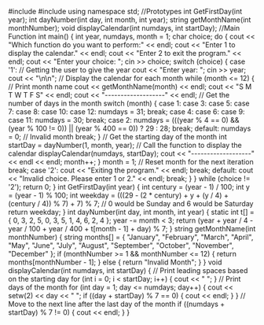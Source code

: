 #include <iostream>
#include <iomanip>
using namespace std;
//Prototypes
int GetFirstDay(int year);
int dayNumber(int day, int month, int year);
string getMonthName(int monthNumber);
void displayCalendar(int numdays, int startDay);
//Main Function
int main()
{
    int year, numdays, month = 1;
    char choice;
    do
    {
        cout << "Which function do you want to perform:" << endl;
        cout << "Enter 1 to display the calendar." << endl;
        cout << "Enter 2 to exit the program." << endl;
        cout << "Enter your choice: ";
        cin >> choice;
        switch (choice)
        {
        case '1':
            // Getting the user to give the year
            cout << "Enter year: ";
            cin >> year;
            cout << "\n\n";
            // Display the calendar for each month
            while (month <= 12)
            {
                // Print month name
                cout << getMonthName(month) << endl;
                cout << "S  M  T  W  T  F  S" << endl;
                cout << "-------------------" << endl;
                // Get the number of days in the month
                switch (month)
                {
                case 1: case 3: case 5: case 7: case 8: case 10: case 12:
                    numdays = 31;
                    break;
                case 4: case 6: case 9: case 11:
                    numdays = 30;
                    break;
                case 2:
                    numdays = (((year % 4 == 0) && (year % 100 != 0)) || (year % 400 == 0)) ? 29 : 28;
                    break;
                default:
                    numdays = 0; // Invalid month
                    break;
                }
                // Get the starting day of the month
                int startDay = dayNumber(1, month, year);
                // Call the function to display the calendar
                displayCalendar(numdays, startDay);
                cout << "-------------------" << endl << endl;
                month++;
            }
            month = 1; // Reset month for the next iteration
            break;
        case '2':
            cout << "Exiting the program." << endl;
            break;
        default:
            cout << "Invalid choice. Please enter 1 or 2." << endl;
            break;
        }
    } while (choice != '2');
    return 0;
}
int GetFirstDay(int year)
{
    int century = (year - 1) / 100;
    int y = (year - 1) % 100;
    int weekday = (((29 - (2 * century) + y + (y / 4) + (century / 4)) % 7) + 7) % 7;
    // 0 would be Sunday and 6 would be Saturday
    return weekday;
}
int dayNumber(int day, int month, int year)
{
    static int t[] = { 0, 3, 2, 5, 0, 3, 5, 1,
                    4, 6, 2, 4 };
    year -= month < 3;
    return (year + year / 4 - year / 100 +
        year / 400 + t[month - 1] + day) % 7;
}
string getMonthName(int monthNumber)
{
    string months[] = { "January", "February", "March",
                    "April", "May", "June",
                    "July", "August", "September",
                    "October", "November", "December"
    };
    if (monthNumber >= 1 && monthNumber <= 12)
    {
        return months[monthNumber - 1];
    }
    else
    {
        return "Invalid Month";
    }
}
void displayCalendar(int numdays, int startDay)
{
    // Print leading spaces based on the starting day
    for (int i = 0; i < startDay; i++)
    {
        cout << "   ";
    }
    // Print days of the month
    for (int day = 1; day <= numdays; day++)
    {
        cout << setw(2) << day << " ";
        if ((day + startDay) % 7 == 0)
        {
            cout << endl;
        }
    }
    // Move to the next line after the last day of the month
    if ((numdays + startDay) % 7 != 0)
    {
        cout << endl;
    }
}
